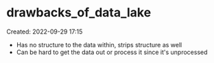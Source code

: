 # drawbacks_of_data_lake
Created: 2022-09-29 17:15

- Has no structure to the data within, strips structure as well
- Can be hard to get the data out or process it since it's unprocessed